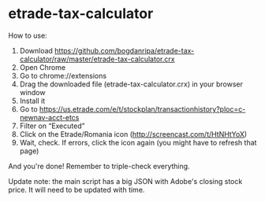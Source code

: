 # etrade-tax-calculator

How to use:

1. Download https://github.com/bogdanripa/etrade-tax-calculator/raw/master/etrade-tax-calculator.crx
2. Open Chrome
3. Go to chrome://extensions
4. Drag the downloaded file (etrade-tax-calculator.crx) in your browser window
5. Install it
6. Go to https://us.etrade.com/e/t/stockplan/transactionhistory?ploc=c-newnav-acct-etcs
7. Filter on “Executed”
8. Click on the Etrade/Romania icon (http://screencast.com/t/HtNHtYoX)
9. Wait, check. If errors, click the icon again (you might have to refresh that page)

And you're done! Remember to triple-check everything.

Update note: the main script has a big JSON with Adobe's closing stock price. It will need to be updated with time.
